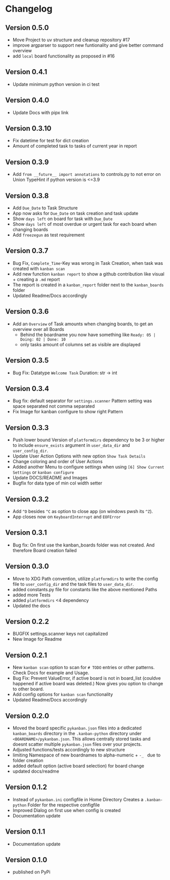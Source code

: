 # Changelog

## Version 0.5.0
- Move Project to uv structure and cleanup repository #17
- improve argparser to support new funtionality and give better command overview
- add `local` board functionality as proposed in #16

## Version 0.4.1
- Update minimum python version in ci test

## Version 0.4.0
- Update Docs with pipx link

## Version 0.3.10
- Fix datetime for test for dict creation
- Amount of completed task to tasks of current year in report

## Version 0.3.9
- Add `from __future__ import annotations` to controls.py to not error on Union TypeHint if python version is <=3.9

## Version 0.3.8
- Add `Due_Date` to Task Structure
- App now asks for `Due_Date` on task creation and task update
- Show `days left` on board for task with `Due_Date`
- Show `days left` of most overdue or urgent task for each board when changing boards
- Add `freezegun` as test requirement

## Version 0.3.7
- Bug Fix, `Complete_Time`-Key was wrong in Task Creation, when task was created with `kanban scan`
- Add new function `kanban report` to show a github contribution like visual + creating a `.md` report
- The report is created in a `kanban_report` folder next to the `kanban_boards` folder
- Updated Readme/Docs accordingly

## Version 0.3.6
- Add an `Overview` of Task amounts when changing boards, to get an overview over all Boards
    - Behind the boardname you now have something like `Ready: 05 | Doing: 02 | Done: 10`
    - only tasks amount of columns set as visible are displayed

## Version 0.3.5
- Bug Fix: Datatype `Welcome Task` Duration: str -> int

## Version 0.3.4
- Bug fix: default separator for `settings.scanner` Pattern setting was space separated not comma separated
- Fix Image for kanban configure to show right Pattern

## Version 0.3.3
- Push lower bound Version of `platformdirs` dependency to be 3 or higher to include `ensure_exists` argument
in `user_data_dir` and `user_config_dir`.
- Update User Action Options with new option `Show Task Details`
- Change coloring and order of User Actions
- Added another Menu to configure settings when using `[6] Show Current Settings` or `kanban configure`
- Update DOCS/README and Images
- Bugfix for data type of min col width setter

## Version 0.3.2
- Add `^D` besides `^C` as option to close app (on windows pwsh its `^Z`).
- App closes now on `KeyboardInterrupt` and `EOFError`

## Version 0.3.1
- Bug fix: On first use the kanban_boards folder was not created. And therefore Board creation failed

## Version 0.3.0
- Move to XDG Path convention,
utilize `platformdirs` to write the config file to `user_config_dir` and the task files
to `user_data_dir`.
- added constants.py file for constants like the above mentioned Paths
- added more Tests
- added `platformdirs` <4 dependency
- Updated the docs

## Version 0.2.2
- BUGFIX settings.scanner keys not capitalized
- New Image for Readme

## Version 0.2.1
- New `kanban scan` option to scan for  `# TODO` entries or other patterns.
Check Docs for example and Usage.
- Bug Fix: Prevent ValueError, if active board is not in board_list (couldve happened
if active board was deleted.) Now gives you option to change to other board.
- Add config options for `kanban scan` functionality
- Updated Readme/Docs accordingly

## Version 0.2.0
- Moved the board specific `pykanban.json` files into a dedicated `kanban_boards` directory
in the `.kanban-python` directory under `<BOARDNAME>/pykanban.json`.
This allows centrally stored tasks and doesnt scatter multiple
`pykanban.json` files over your projects.
- Adjusted functions/tests accordingly to new structure
- limiting Namespace of new boardnames to alpha-numeric + `-_ ` due to folder creation
- added default option (active board selection) for board change
- updated docs/readme

## Version 0.1.2
- Instead of `pykanban.ini` configfile in Home Directory
Creates a `.kanban-python` Folder for the respective configfile
- Improved Dialog on first use when config is created
- Documentation update

## Version 0.1.1
- Documentation update

## Version 0.1.0
- published on PyPi
